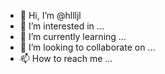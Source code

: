 - 👋 Hi, I’m @hllljl
- 👀 I’m interested in ...
- 🌱 I’m currently learning ...
- 💞️ I’m looking to collaborate on ...
- 📫 How to reach me ...

<!---
hllljl/hllljl is a ✨ special ✨ repository because its `README.md` (this file) appears on your GitHub profile.
You can click the Preview link to take a look at your changes.
--->
